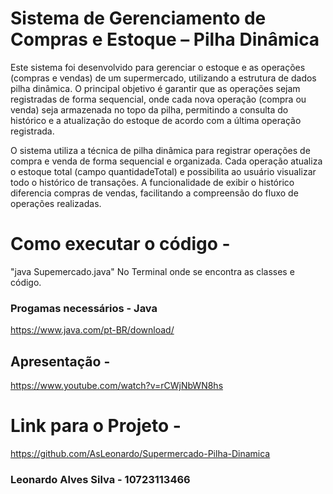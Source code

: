 # Sistema de Gerenciamento de Compras e Estoque – Pilha Dinâmica

Este sistema foi desenvolvido para gerenciar o estoque e as operações (compras e vendas)
de um supermercado, utilizando a estrutura de dados pilha dinâmica. O principal objetivo
é garantir que as operações sejam registradas de forma sequencial, onde cada nova
operação (compra ou venda) seja armazenada no topo da pilha, permitindo a consulta do
histórico e a atualização do estoque de acordo com a última operação registrada.

O sistema utiliza a técnica de pilha dinâmica para registrar operações de compra e venda
de forma sequencial e organizada. Cada operação atualiza o estoque total (campo
quantidadeTotal) e possibilita ao usuário visualizar todo o histórico de transações. A
funcionalidade de exibir o histórico diferencia compras de vendas, facilitando a
compreensão do fluxo de operações realizadas.

# Como executar o código -
"java Supemercado.java" No Terminal onde se encontra as classes e código.

### Progamas necessários - Java
https://www.java.com/pt-BR/download/

## Apresentação -
https://www.youtube.com/watch?v=rCWjNbWN8hs

# Link para o Projeto -
https://github.com/AsLeonardo/Supermercado-Pilha-Dinamica

### Leonardo Alves Silva - 10723113466
